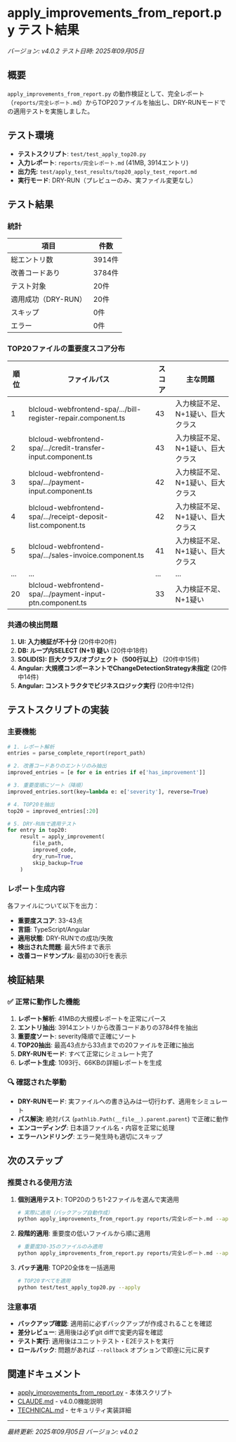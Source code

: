 # apply_improvements_from_report.py テスト結果

*バージョン: v4.0.2*
*テスト日時: 2025年09月05日*

## 概要

`apply_improvements_from_report.py` の動作検証として、完全レポート（`reports/完全レポート.md`）からTOP20ファイルを抽出し、DRY-RUNモードでの適用テストを実施しました。

## テスト環境

- **テストスクリプト**: `test/test_apply_top20.py`
- **入力レポート**: `reports/完全レポート.md` (41MB, 3914エントリ)
- **出力先**: `test/apply_test_results/top20_apply_test_report.md`
- **実行モード**: DRY-RUN（プレビューのみ、実ファイル変更なし）

## テスト結果

### 統計

| 項目 | 件数 |
|------|------|
| 総エントリ数 | 3914件 |
| 改善コードあり | 3784件 |
| テスト対象 | 20件 |
| 適用成功（DRY-RUN） | 20件 |
| スキップ | 0件 |
| エラー | 0件 |

### TOP20ファイルの重要度スコア分布

| 順位 | ファイルパス | スコア | 主な問題 |
|------|------------|--------|----------|
| 1 | blcloud-webfrontend-spa/.../bill-register-repair.component.ts | 43 | 入力検証不足、N+1疑い、巨大クラス |
| 2 | blcloud-webfrontend-spa/.../credit-transfer-input.component.ts | 43 | 入力検証不足、N+1疑い、巨大クラス |
| 3 | blcloud-webfrontend-spa/.../payment-input.component.ts | 42 | 入力検証不足、N+1疑い、巨大クラス |
| 4 | blcloud-webfrontend-spa/.../receipt-deposit-list.component.ts | 42 | 入力検証不足、N+1疑い、巨大クラス |
| 5 | blcloud-webfrontend-spa/.../sales-invoice.component.ts | 41 | 入力検証不足、N+1疑い、巨大クラス |
| ... | ... | ... | ... |
| 20 | blcloud-webfrontend-spa/.../payment-input-ptn.component.ts | 33 | 入力検証不足、N+1疑い |

### 共通の検出問題

1. **UI: 入力検証が不十分** (20件中20件)
2. **DB: ループ内SELECT (N+1) 疑い** (20件中18件)
3. **SOLID(S): 巨大クラス/オブジェクト（500行以上）** (20件中15件)
4. **Angular: 大規模コンポーネントでChangeDetectionStrategy未指定** (20件中14件)
5. **Angular: コンストラクタでビジネスロジック実行** (20件中12件)

## テストスクリプトの実装

### 主要機能

```python
# 1. レポート解析
entries = parse_complete_report(report_path)

# 2. 改善コードありのエントリのみ抽出
improved_entries = [e for e in entries if e['has_improvement']]

# 3. 重要度順にソート（降順）
improved_entries.sort(key=lambda e: e['severity'], reverse=True)

# 4. TOP20を抽出
top20 = improved_entries[:20]

# 5. DRY-RUNで適用テスト
for entry in top20:
    result = apply_improvement(
        file_path,
        improved_code,
        dry_run=True,
        skip_backup=True
    )
```

### レポート生成内容

各ファイルについて以下を出力：

- **重要度スコア**: 33-43点
- **言語**: TypeScript/Angular
- **適用状態**: DRY-RUNでの成功/失敗
- **検出された問題**: 最大5件まで表示
- **改善コードサンプル**: 最初の30行を表示

## 検証結果

### ✅ 正常に動作した機能

1. **レポート解析**: 41MBの大規模レポートを正常にパース
2. **エントリ抽出**: 3914エントリから改善コードありの3784件を抽出
3. **重要度ソート**: severity降順で正確にソート
4. **TOP20抽出**: 最高43点から33点までの20ファイルを正確に抽出
5. **DRY-RUNモード**: すべて正常にシミュレート完了
6. **レポート生成**: 1093行、66KBの詳細レポートを生成

### 🔍 確認された挙動

- **DRY-RUNモード**: 実ファイルへの書き込みは一切行わず、適用をシミュレート
- **パス解決**: 絶対パス (`pathlib.Path(__file__).parent.parent`) で正確に動作
- **エンコーディング**: 日本語ファイル名・内容を正常に処理
- **エラーハンドリング**: エラー発生時も適切にスキップ

## 次のステップ

### 推奨される使用方法

1. **個別適用テスト**: TOP20のうち1-2ファイルを選んで実適用
   ```bash
   # 実際に適用（バックアップ自動作成）
   python apply_improvements_from_report.py reports/完全レポート.md --apply --file-filter "bill-register-repair.component.ts"
   ```

2. **段階的適用**: 重要度の低いファイルから順に適用
   ```bash
   # 重要度30-35のファイルのみ適用
   python apply_improvements_from_report.py reports/完全レポート.md --apply --severity-range 30-35
   ```

3. **バッチ適用**: TOP20全体を一括適用
   ```bash
   # TOP20すべてを適用
   python test/test_apply_top20.py --apply
   ```

### 注意事項

- **バックアップ確認**: 適用前に必ずバックアップが作成されることを確認
- **差分レビュー**: 適用後は必ずgit diffで変更内容を確認
- **テスト実行**: 適用後はユニットテスト・E2Eテストを実行
- **ロールバック**: 問題があれば `--rollback` オプションで即座に元に戻す

## 関連ドキュメント

- [apply_improvements_from_report.py](../apply_improvements_from_report.py) - 本体スクリプト
- [CLAUDE.md](../CLAUDE.md) - v4.0.0機能説明
- [TECHNICAL.md](TECHNICAL.md) - セキュリティ実装詳細

---

*最終更新: 2025年09月05日*
*バージョン: v4.0.2*
